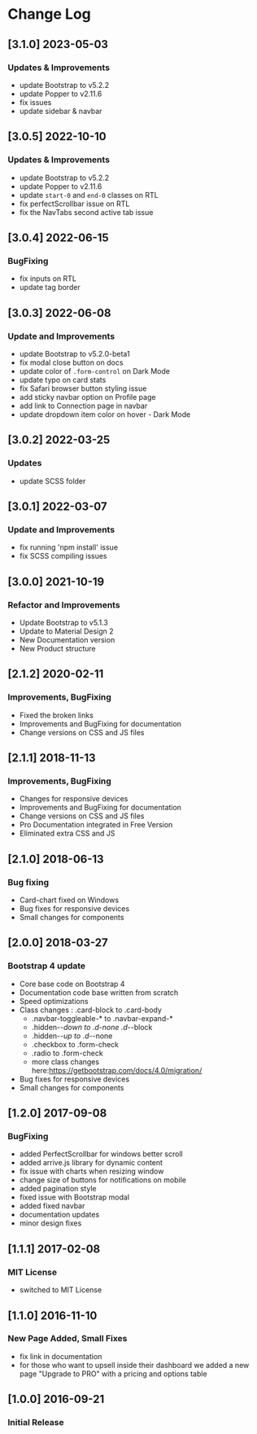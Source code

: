 # Change Log

## [3.1.0] 2023-05-03
### Updates & Improvements
- update Bootstrap to v5.2.2
- update Popper to v2.11.6
- fix issues
- update sidebar & navbar

## [3.0.5] 2022-10-10
### Updates & Improvements
- update Bootstrap to v5.2.2
- update Popper to v2.11.6
- update `start-0` and `end-0` classes on RTL
- fix perfectScrollbar issue on RTL
- fix the NavTabs second active tab issue

## [3.0.4] 2022-06-15
### BugFixing
- fix inputs on RTL
- update <html> tag border

## [3.0.3] 2022-06-08
### Update and Improvements
- update Bootstrap to v5.2.0-beta1
- fix modal close button on docs
- update color of `.form-control` on Dark Mode
- update typo on card stats
- fix Safari browser button styling issue
- add sticky navbar option on Profile page
- add link to Connection page in navbar
- update dropdown item color on hover - Dark Mode

## [3.0.2] 2022-03-25
### Updates
- update SCSS folder

## [3.0.1] 2022-03-07
### Update and Improvements
- fix running 'npm install' issue
- fix SCSS compiling issues

## [3.0.0] 2021-10-19
### Refactor and Improvements
- Update Bootstrap to v5.1.3
- Update to Material Design 2
- New Documentation version
- New Product structure

## [2.1.2] 2020-02-11
### Improvements, BugFixing
- Fixed the broken links
- Improvements and BugFixing for documentation
- Change versions on CSS and JS files

## [2.1.1] 2018-11-13
### Improvements, BugFixing
- Changes for responsive devices
- Improvements and BugFixing for documentation
- Change versions on CSS and JS files
- Pro Documentation integrated in Free Version
- Eliminated extra CSS and JS

## [2.1.0] 2018-06-13
### Bug fixing
- Card-chart fixed on Windows
- Bug fixes for responsive devices
- Small changes for components

## [2.0.0] 2018-03-27
### Bootstrap 4 update
- Core base code on Bootstrap 4
- Documentation code base written from scratch
- Speed optimizations
- Class changes : .card-block to .card-body
    - .navbar-toggleable-* to .navbar-expand-*
    - .hidden-*-down to .d-none .d-*-block
    - .hidden-*-up to .d-*-none
    - .checkbox to .form-check
    - .radio to .form-check
    - more class changes here:https://getbootstrap.com/docs/4.0/migration/
- Bug fixes for responsive devices
- Small changes for components

## [1.2.0] 2017-09-08
### BugFixing
- added PerfectScrollbar for windows better scroll
- added arrive.js library for dynamic content
- fix issue with charts when resizing window
- change size of buttons for notifications on mobile
- added pagination style
- fixed issue with Bootstrap modal
- added fixed navbar
- documentation updates
- minor design fixes

## [1.1.1] 2017-02-08
### MIT License
- switched to MIT License

## [1.1.0] 2016-11-10
### New Page Added, Small Fixes
- fix link in documentation
- for those who want to upsell inside their dashboard we added a new page "Upgrade to PRO" with a pricing and options table

## [1.0.0] 2016-09-21
### Initial Release
